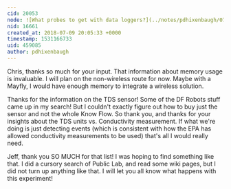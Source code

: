 ```yaml
---
cid: 20053
node: ![What probes to get with data loggers?](../notes/pdhixenbaugh/07-08-2018/what-probes-to-get-with-data-loggers)
nid: 16661
created_at: 2018-07-09 20:05:33 +0000
timestamp: 1531166733
uid: 459085
author: pdhixenbaugh
---
```


Chris, thanks so much for your input. That information about memory usage is invaluable. I will plan on the non-wireless route for now. Maybe with a Mayfly, I would have enough memory to integrate a wireless solution.

Thanks for the information on the TDS sensor! Some of the DF Robots stuff came up in my search! But I couldn't exactly figure out how to buy just the sensor and not the whole Know Flow. So thank you, and thanks for your insights about the TDS units vs. Conductivity measurement. If what we're doing is just detecting events (which is consistent with how the EPA has allowed conductivity measurements to be used) that's all I would really need.

Jeff, thank you SO MUCH for that list! I was hoping to find something like that. I did a cursory search of Public Lab, and read some wiki pages, but I did not turn up anything like that. I will let you all know what happens with this experiment!